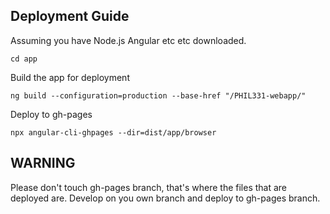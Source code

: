 ## Deployment Guide

Assuming you  have Node.js Angular etc etc downloaded.

```
cd app
```


Build the app for deployment

```
ng build --configuration=production --base-href "/PHIL331-webapp/"
```

Deploy to gh-pages

```
npx angular-cli-ghpages --dir=dist/app/browser
```

## WARNING

Please don't touch gh-pages branch, that's where the files that are deployed are. Develop on you own branch and deploy to gh-pages branch.
